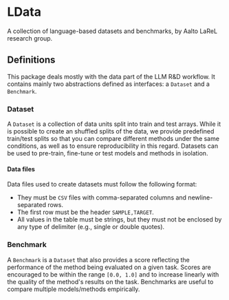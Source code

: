 # LData

A collection of language-based datasets and benchmarks, by Aalto LaReL research group.

## Definitions

This package deals mostly with the data part of the LLM R&D workflow. It contains mainly two abstractions defined as interfaces: a `Dataset` and a `Benchmark`.

### Dataset

A `Dataset` is a collection of data units split into train and test arrays. While it is possible to create an shuffled splits of the data, we provide predefined train/test splits so that you can compare different methods under the same conditions, as well as to ensure reproducibility in this regard. Datasets can be used to pre-train, fine-tune or test models and methods in isolation.

#### Data files

Data files used to create datasets must follow the following format:

- They must be `CSV` files with comma-separated columns and newline-separated rows.
- The first row must be the header `SAMPLE,TARGET`.
- All values in the table must be strings, but they must not be enclosed by any type of delimiter (e.g., single or double quotes).

### Benchmark

A `Benchmark` is a `Dataset` that also provides a score reflecting the performance of the method being evaluated on a given task. Scores are encouraged to be within the range `[0.0, 1.0]` and to increase linearly with the quality of the method's results on the task. Benchmarks are useful to compare multiple models/methods empirically.
